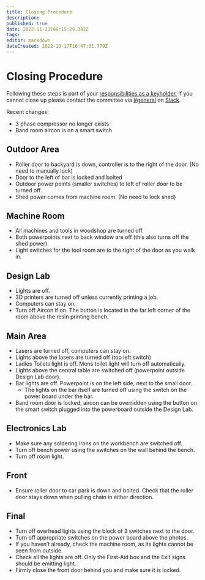 ```yaml
---
title: Closing Procedure
description: 
published: true
date: 2022-11-23T09:15:29.382Z
tags: 
editor: markdown
dateCreated: 2022-10-17T16:47:01.779Z
---
```


# Closing Procedure

Following these steps is part of your [responsibilities as a keyholder.](/docs/committee/keyholder_responsibilities) If you cannot close up please contact the committee via [\#general](slack://channel?team=T0LQE2JNR&id=C0LQBEQ2Y) on [Slack](https://space.artifactory.org.au/slack).

Recent changes:

* 3 phase compressor no longer exists
* Band room aircon is on a smart switch

## Outdoor Area

* Roller door to backyard is down, controller is to the right of the door. (No need to manually lock)
* Door to the left of bar is locked and bolted
* Outdoor power points (smaller switches) to left of roller door to be turned off.
* Shed power comes from machine room. (No need to lock shed)

## Machine Room

* All machines and tools in woodshop are turned off.
* Both powerpoints next to back window are off (this also turns off the shed power).
* Light switches for the tool room are to the right of the door as you walk in.

## Design Lab

* Lights are off.
* 3D printers are turned off unless currently printing a job.
* Computers can stay on.
* Turn off Aircon if on. The button is located in the far left corner of the room above the resin printing bench.

## Main Area

* Lasers are turned off, computers can stay on.
* Lights above the lasers are turned off (top left switch)
* Ladies Toilets light is off. Mens toilet light will turn off automatically.
* Lights above the central table are switched off (powerpoint outside Design Lab door).
* Bar lights are off. Powerpoint is on the left side, next to the small door.
  * The lights on the bar itself are turned off using the switch on the power board under the bar.
* Band room door is locked, aircon can be overridden using the button on the smart switch plugged into the powerboard outside the Design Lab.

## Electronics Lab

* Make sure any soldering irons on the workbench are switched off.
* Turn off bench power using the switches on the wall behind the bench.
* Turn off room light.

## Front

* Ensure roller door to car park is down and bolted. Check that the roller door stays down when pulling chain in either direction.

## Final

* Turn off overhead lights using the block of 3 switches next to the door.
* Turn off appropriate switches on the power board above the photos.
* If you haven’t already, check the machine room, as its lights cannot be seen from outside.
* Check all the lights are off. Only the First-Aid box and the Exit signs should be emitting light.
* Firmly close the front door behind you and make sure it is locked.
